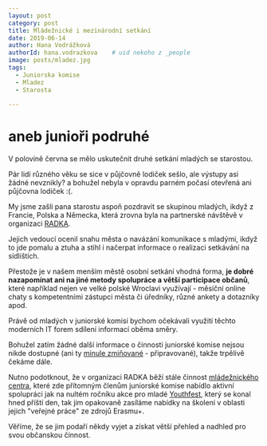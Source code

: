 ```yaml
---
layout: post
category: post
title: Mládežnické i mezinárodní setkání  
date: 2019-06-14
author: Hana Vodrážková
authorId: hana.vodrazkova    # uid nekoho z _people
image: posts/mladez.jpg
tags:
  - Juniorska komise
  - Mladez
  - Starosta 
  
---
```


# aneb junioři podruhé 


V polovině června se mělo uskutečnit druhé setkání mladých se starostou.

Pár lidí různého věku se sice v půjčovně lodiček sešlo, ale výstupy asi žádné nevznikly? a bohužel nebyla v opravdu parném počasí 
otevřená ani půjčovna lodiček :(.

My jsme zašli pana starostu aspoň pozdravit se skupinou mladých, ikdyž z Francie, Polska a Německa, která zrovna byla na partnerské 
návštěvě v organizaci [RADKA](www.radka.kadan.cz).

Jejich vedoucí ocenil snahu města o navázání komunikace s mladými, ikdyž to jde pomalu a ztuha a stihl i načerpat informace o realizaci setkávání na sídlištích.

Přestože je v našem menším městě osobní setkání vhodná forma, **je dobré nazapomínat ani na jiné metody spolupráce a větší participace
občanů**, které například nejen ve velké polské Wroclavi využívají - měsíční online chaty s kompetentními zástupci města či úředníky, 
různé ankety a dotazníky apod. 

Právě od mladých v juniorské komisi bychom očekávali využití těchto moderních IT forem sdílení informací oběma směry.

Bohužel zatím žádné další informace o činnosti juniorské komise nejsou nikde dostupné (ani ty [minule zmiňované](https://kadan.pirati.cz/aktuality/pivo.html) - připravované), takže trpělivě čekáme dále.

Nutno podotknout, že v organizaci RADKA běží stále činnost [mládežnického centra](http://radka.kadan.cz/centrum-pro-mladez), které zde přítomným členům juniorské komise nabídlo aktivní spolupráci jak na nultém ročníku akce pro mladé [Youthfest](http://radka.kadan.cz/2019/06/21/youth-fest-2019/), který se konal hned příští den, tak jim opakovaně zasíláme nabídky na školení v oblasti jejich "veřejné práce" ze zdrojů Erasmu+. 

Věříme, že se jim podaří někdy vyjet a získat větší přehled a nadhled pro svou občanskou činnost.  

